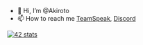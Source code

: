 - 👋 Hi, I’m @Akiroto
- 📫 How to reach me [TeamSpeak](https://ts.explosionfiles.moe), [Discord](https://discord.gg/EVaExaRN6e)

[![42 stats](https://badge42.herokuapp.com/api/stats/lseiller?privacyEmail=true&privacyName=true)](test)
<!---
Akiroto/Akiroto is a ✨ special ✨ repository because its `README.md` (this file) appears on your GitHub profile.
You can click the Preview link to take a look at your changes.
--->
